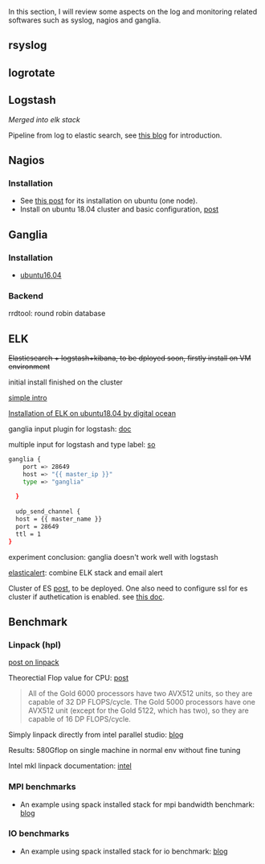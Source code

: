 In this section, I will review some aspects on the log and monitoring related softwares such as syslog, nagios and ganglia.

## rsyslog

## logrotate

## Logstash

*Merged into elk stack*

Pipeline from log to elastic search, see [this blog](https://www.cnblogs.com/yincheng/p/logstash.html) for introduction.

## Nagios

### Installation

* See [this post](https://websiteforstudents.com/install-nagios-server-on-ubuntu-16-04-17-10-18-04-lts-server/) for its installation on ubuntu (one node).
* Install on ubuntu 18.04 cluster and basic configuration, [post](https://help.ubuntu.com/lts/serverguide/nagios.html.en)

## Ganglia

### Installation

* [ubuntu16.04](https://hostpresto.com/community/tutorials/how-to-install-and-configure-ganglia-monitor-on-ubuntu-16-04/)

### Backend

rrdtool: round robin database

## ELK

~~Elasticsearch + logstash+kibana, to be dployed soon, firstly install on VM environment~~

initial install finished on the cluster

[simple intro](https://www.ibm.com/developerworks/cn/opensource/os-cn-elk/index.html)

[Installation of ELK on ubuntu18.04 by digital ocean](https://www.digitalocean.com/community/tutorials/how-to-install-elasticsearch-logstash-and-kibana-elastic-stack-on-ubuntu-18-04)

ganglia input plugin for logstash: [doc](https://www.elastic.co/guide/en/logstash/current/plugins-inputs-ganglia.html)

multiple input for logstash and type label: [so](https://stackoverflow.com/questions/18330541/how-to-handle-multiple-heterogeneous-inputs-with-logstash)

```bash
ganglia {
    port => 28649
    host => "{{ master_ip }}"
    type => "ganglia"
    
  }
  
  udp_send_channel {
  host = {{ master_name }}
  port = 28649
  ttl = 1
}
```

experiment conclusion: ganglia doesn't work well with logstash

[elasticalert](https://elastalert.readthedocs.io/en/latest/elastalert.html): combine ELK stack and email alert

Cluster of ES [post](https://cloud.tencent.com/developer/article/1189282), to be deployed. One also need to configure ssl for es cluster if authetication is enabled. see [this doc](https://www.elastic.co/guide/en/elasticsearch/reference/current/configuring-tls.html).

## Benchmark

### Linpack (hpl)

[post on linpack](https://saintaardvarkthecarpeted.com/blog/2011/06/10/linpack-_a_newbies_view/)

Theorectial Flop value for CPU: [post](https://software.intel.com/en-us/forums/software-tuning-performance-optimization-platform-monitoring/topic/761046)

> All of the Gold 6000 processors have two AVX512 units, so they are capable of 32 DP FLOPS/cycle.  The Gold 5000 processors have one AVX512 unit (except for the Gold 5122, which has two), so they are capable of 16 DP FLOPS/cycle.

Simply linpack directly from intel parallel studio: [blog](http://blog.chonor.cn/index.php/hplhigh-performance-linpack/)

Results: 580Gflop on single machine in normal env without fine tuning

Intel mkl linpack documentation: [intel](https://software.intel.com/en-us/mkl-windows-developer-guide-intel-distribution-for-linpack-benchmark)

### MPI benchmarks

* An example using spack installed stack for mpi bandwidth benchmark: [blog](https://jiaweizhuang.github.io/blog/mpi-tcp-ec2/#mpi-bandwidth-test-with-osu-mirco-benchmarks)

### IO benchmarks

* An example using spack installed stack for io benchmark: [blog](https://jiaweizhuang.github.io/blog/fsx-experiments/#i-o-benchmark-by-ior)